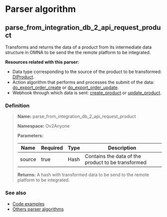 # Parser algorithm
 
## parse_from_integration_db_2_api_request_product

Transforms and returns the data of a product from its intermediate data structure in OMNA to be send the
the remote platform to be integrated.

**Resources related with this parser:**

* Data type corresponding to the source of the product to be transformed: [DIProduct](../data-types/DIProduct.md).
* Action algorithm that performs and processes the submit of the data:
  [do_export_order_create](../action-algorithms/do_export_order_create.md) or [do_export_order_update](../action-algorithms/do_export_order_update.md).
* Webhook through which data is sent: [create_product](../webhooks/overview.md?id=create_product) or [update_product](../webhooks/overview.md?id=update_product).

    
### Definition

> **Name:** parse_from_integration_db_2_api_request_product
> 
> **Namespace:** Ov2Anyone
>
> **Parameters:**
> 
> | Name | Required | Type | Description |
> | ---- | -------- | ---- | ----------- |
> | source | true | Hash | Contains the data of the product to be transformed |
>
> **Returns:** A hash with transformed data to be send to the remote platform to be integrated.

### See also
* [Code examples](https://cenit.io/algorithm?f[name][40703][o]=is&f[name][40703][v]=parse_from_integration_db_2_api_request_product&f[namespace][40840][o]=starts_with&f[namespace][40840][v]=Ov2)
* [Others parser algorithms](overview?id=parse_from_integration_db_2_api_request_product)